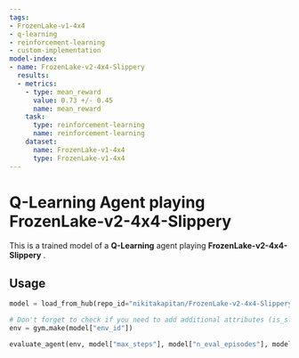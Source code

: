 ```yaml
---
tags:
- FrozenLake-v1-4x4
- q-learning
- reinforcement-learning
- custom-implementation
model-index:
- name: FrozenLake-v2-4x4-Slippery
  results:
  - metrics:
    - type: mean_reward
      value: 0.73 +/- 0.45
      name: mean_reward
    task:
      type: reinforcement-learning
      name: reinforcement-learning
    dataset:
      name: FrozenLake-v1-4x4
      type: FrozenLake-v1-4x4
---
```


  # **Q-Learning** Agent playing **FrozenLake-v2-4x4-Slippery**
  This is a trained model of a **Q-Learning** agent playing **FrozenLake-v2-4x4-Slippery** .
  
  ## Usage
  ```python
  model = load_from_hub(repo_id="nikitakapitan/FrozenLake-v2-4x4-Slippery", filename="q-learning.pkl")

  # Don't forget to check if you need to add additional attributes (is_slippery=False etc)
  env = gym.make(model["env_id"])

  evaluate_agent(env, model["max_steps"], model["n_eval_episodes"], model["qtable"], model["eval_seed"])
  
  ```
  